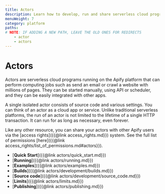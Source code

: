 ```yaml
---
title: Actors
description: Learn how to develop, run and share serverless cloud programs. Create your own web scraping and automation tools and publish them on the Apify platform.
menuWeight: 7
category: platform
paths:
# NOTE: IF ADDING A NEW PATH, LEAVE THE OLD ONES FOR REDIRECTS
    - actor
    - actors
---
```


# Actors

Actors are serverless cloud programs running on the Apify platform that can perform computing jobs such
as send an email or crawl a website with millions of pages.
They can be started manually, using API or scheduler, and they can be easily integrated with other apps.

A single isolated actor consists of source code and various settings. You can think of an actor as a cloud app or service. Unlike traditional serverless platforms, the run of an actor is not limited to the lifetime of a single HTTP transaction. It can run for as long as necessary, even forever.

Like any other resource, you can share your actors with other Apify users via the [access rights]({{@link access_rights.md}}) system. See the full list of permissions [here]({{@link access_rights/list_of_permissions.md#actors}}).

* [**Quick Start**]({{@link actors/quick_start.md}})
* [**Running**]({{@link actors/running.md}})
* [**Examples**]({{@link actors/examples.md}})
* [**Builds**]({{@link actors/development/builds.md}})
* [**Source code**]({{@link actors/development/source_code.md}})
* [**Limits**]({{@link actors/limits.md}})
* [**Publishing**]({{@link actors/publishing.md}})

